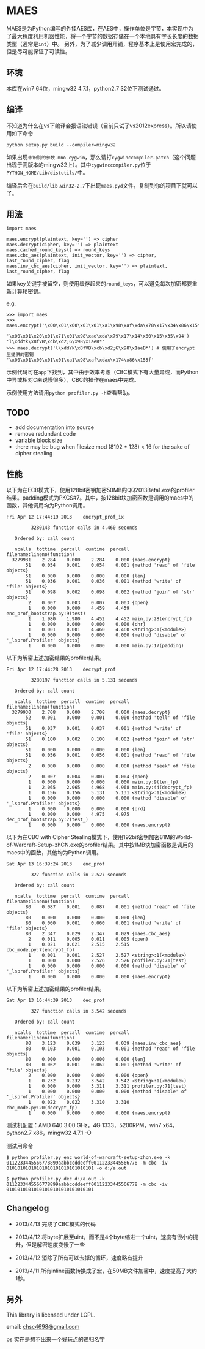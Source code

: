 MAES
====

MAES是为Python编写的外挂AES库，在AES中，操作单位是字节，本实现中为了最大程度利用机器性能，将一个字节的数据存储在一个本地具有字长长度的数据类型（通常是`int`）中。 另外，为了减少调用开销，程序基本上是使用宏完成的，但是尽可能保证了可读性。


环境
----

本库在win7 64位，mingw32 4.7.1，python2.7 32位下测试通过。


编译
----

不知道为什么在vs下编译会报语法错误（目前只试了vs2012express）。所以请使用如下命令

    python setup.py build --compiler=mingw32

如果出现`未识别的参数-mno-cygwin`，那么请打`cygwinccompiler.patch`（这个问题出现于高版本的mingw32上）。其中`cygwinccompiler.py`位于`PYTHON_HOME/Lib/distutils/`中。

编译后会在`build/lib.win32-2.7`下出现`maes.pyd`文件，复制到你的项目下就可以了。


用法
----

    import maes

    maes.encrypt(plaintext, key='') => cipher
    maes.decrypt(cipher, key='') => plaintext
    maes.cached_round_keys() => round_keys
    maes.cbc_aes(plaintext, init_vector, key='') => cipher, last_round_cipher, flag
    maes.inv_cbc_aes(cipher, init_vector, key='') => plaintext, last_round_cipher, flag

如果key关键字被留空，则使用缓存起来的`round_keys`，可以避免每次加密都要重新计算轮密钥。

e.g.

    >>> import maes
    >>> maes.encrypt('\x00\x01\x00\x01\x01\xa1\x98\xaf\xda\x78\x17\x34\x86\x15\x35\x66',
                     '\x00\x01\x20\x01\x71\x01\x98\xae\xda\x79\x17\x14\x60\x15\x35\x94')
    'l\xddYk\x8fVB\xcb\xd2;G\x98\x1aeB*'
    >>> maes.decrypt('l\xddYk\x8fVB\xcb\xd2;G\x98\x1aeB*') # 使用了encrypt里提供的密钥
    '\x00\x01\x00\x01\x01\xa1\x98\xaf\xdax\x174\x86\x155f'

示例代码可在`app`下找到，其中由于效率考虑（CBC模式下有大量异或，而Python中异或相对C来说慢很多），CBC的操作在maes中完成。

示例使用方法请用`python profiler.py -h`查看帮助。


TODO
----

* add documentation into source
* remove redundant code
* variable block size
* there may be bug when filesize mod (8192 * 128) < 16 for the sake of cipher stealing


性能
----

以下为在ECB模式下，使用128bit密钥加密50MB的QQ2013Beta1.exe的profiler结果。padding模式为PKCS#7。其中，按128bit块加密函数是调用的maes中的函数，其他调用均为Python调用。

    Fri Apr 12 17:44:19 2013    encrypt_prof_ix

             3280143 function calls in 4.460 seconds

       Ordered by: call count

       ncalls  tottime  percall  cumtime  percall filename:lineno(function)
      3279931    2.284    0.000    2.284    0.000 {maes.encrypt}
           51    0.054    0.001    0.054    0.001 {method 'read' of 'file' objects}
           51    0.000    0.000    0.000    0.000 {len}
           51    0.036    0.001    0.036    0.001 {method 'write' of 'file' objects}
           51    0.098    0.002    0.098    0.002 {method 'join' of 'str' objects}
            2    0.007    0.003    0.007    0.003 {open}
            1    0.000    0.000    4.459    4.459 enc_prof_bootstrap.py:9(test)
            1    1.980    1.980    4.452    4.452 main.py:28(encrypt_fp)
            1    0.000    0.000    0.000    0.000 {chr}
            1    0.001    0.001    4.460    4.460 <string>:1(<module>)
            1    0.000    0.000    0.000    0.000 {method 'disable' of '_lsprof.Profiler' objects}
            1    0.000    0.000    0.000    0.000 main.py:17(padding)


以下为解密上述加密结果的profiler结果。

    Fri Apr 12 17:44:28 2013    decrypt_prof

             3280197 function calls in 5.131 seconds

       Ordered by: call count

       ncalls  tottime  percall  cumtime  percall filename:lineno(function)
      3279930    2.708    0.000    2.708    0.000 {maes.decrypt}
           52    0.001    0.000    0.001    0.000 {method 'tell' of 'file' objects}
           51    0.037    0.001    0.037    0.001 {method 'write' of 'file' objects}
           51    0.100    0.002    0.100    0.002 {method 'join' of 'str' objects}
           51    0.000    0.000    0.000    0.000 {len}
           51    0.056    0.001    0.056    0.001 {method 'read' of 'file' objects}
            2    0.000    0.000    0.000    0.000 {method 'seek' of 'file' objects}
            2    0.007    0.004    0.007    0.004 {open}
            1    0.000    0.000    0.000    0.000 main.py:9(len_fp)
            1    2.065    2.065    4.968    4.968 main.py:44(decrypt_fp)
            1    0.156    0.156    5.131    5.131 <string>:1(<module>)
            1    0.000    0.000    0.000    0.000 {method 'disable' of '_lsprof.Profiler' objects}
            1    0.000    0.000    0.000    0.000 {ord}
            1    0.000    0.000    4.975    4.975 dec_prof_bootstrap.py:7(test_)
            1    0.000    0.000    0.000    0.000 {maes.encrypt}


以下为在CBC with Cipher Stealing模式下，使用192bit密钥加密81M的World-of-Warcraft-Setup-zhCN.exe的profiler结果。其中按1MB块加密函数是调用的maes中的函数，其他均为Python调用。

    Sat Apr 13 16:39:24 2013    enc_prof

             327 function calls in 2.527 seconds

       Ordered by: call count

       ncalls  tottime  percall  cumtime  percall filename:lineno(function)
           80    0.087    0.001    0.087    0.001 {method 'read' of 'file' objects}
           80    0.000    0.000    0.000    0.000 {len}
           80    0.060    0.001    0.060    0.001 {method 'write' of 'file' objects}
           80    2.347    0.029    2.347    0.029 {maes.cbc_aes}
            2    0.011    0.005    0.011    0.005 {open}
            1    0.021    0.021    2.515    2.515 cbc_mode.py:7(encrypt_fp)
            1    0.001    0.001    2.527    2.527 <string>:1(<module>)
            1    0.000    0.000    2.526    2.526 profiler.py:71(test)
            1    0.000    0.000    0.000    0.000 {method 'disable' of '_lsprof.Profiler' objects}
            1    0.000    0.000    0.000    0.000 {maes.encrypt}


以下为解密上述加密结果的profiler结果。

    Sat Apr 13 16:44:39 2013    dec_prof

             327 function calls in 3.542 seconds

       Ordered by: call count

       ncalls  tottime  percall  cumtime  percall filename:lineno(function)
           80    3.123    0.039    3.123    0.039 {maes.inv_cbc_aes}
           80    0.103    0.001    0.103    0.001 {method 'read' of 'file' objects}
           80    0.000    0.000    0.000    0.000 {len}
           80    0.062    0.001    0.062    0.001 {method 'write' of 'file' objects}
            2    0.000    0.000    0.000    0.000 {open}
            1    0.232    0.232    3.542    3.542 <string>:1(<module>)
            1    0.000    0.000    3.311    3.311 profiler.py:71(test)
            1    0.000    0.000    0.000    0.000 {method 'disable' of '_lsprof.Profiler' objects}
            1    0.022    0.022    3.310    3.310 cbc_mode.py:20(decrypt_fp)
            1    0.000    0.000    0.000    0.000 {maes.encrypt}


测试机配置：AMD 640 3.00 GHz，4G 1333，5200RPM，win7 x64，python2.7 x86，mingw32 4.7.1 -O

测试用命令

    $ python profiler.py enc world-of-warcraft-setup-zhcn.exe -k 0112233445566778899aabbccddeeff00112233445566778 -m cbc -iv 01010101010101010101010101010101 -o d:/a.out

    $ python profiler.py dec d:/a.out -k 0112233445566778899aabbccddeeff00112233445566778 -m cbc -iv 01010101010101010101010101010101
    

Changelog
---------

* 2013/4/13 完成了CBC模式的代码

* 2013/4/12 将byte扩展至uint，而不是4个byte缩进一个uint，速度有很小的提升，但是解密速度变慢了一些

* 2013/4/12 消除了所有可以去掉的循环，速度略有提升

* 2013/4/11 所有inline函数转换成了宏，在50MB文件加密中，速度提高了大约1秒。



另外
----

This library is licensed under LGPL.

email: chsc4698@gmail.com

ps 实在是想不出来一个好玩点的递归名字


